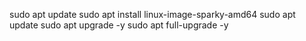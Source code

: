 sudo apt update
sudo apt install linux-image-sparky-amd64
sudo apt update
sudo apt upgrade -y 
sudo apt full-upgrade -y 
